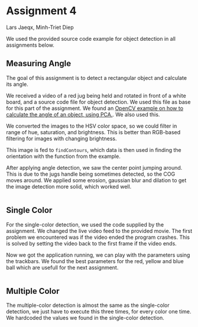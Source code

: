 # Assignment 4  
Lars Jaeqx, Minh-Triet Diep

We used the provided source code example for object detection in all assignments below.

## Measuring Angle  

The goal of this assignment is to detect a rectangular object and calculate its angle.

We received a video of a red jug being held and rotated in front of a white board, and a source code file for object detection. We used this file as base for this part of the assignment. We found an [OpenCV example on how to calculate the angle of an object, using PCA.](https://docs.opencv.org/trunk/d1/dee/tutorial_introduction_to_pca.html). We also used this.

We converted the images to the HSV color space, so we could filter in range of hue, saturation, and brightness. This is better than RGB-based filtering for images with changing brightness. 

This image is fed to `findContours`, which data is then used in finding the orientation with the function from the example.

After applying angle detection, we saw the center point jumping around. This is due to the jugs handle being sometimes detected, so the COG moves around. We applied some erosion, gaussian blur and dilation to get the image detection more solid, which worked well. 
  
<IMAGE>

## Single Color

For the single-color detection, we used the code supplied by the assignment. We changed the live video feed to the provided movie. The first problem we encountered was if the video ended the program crashes. This is solved by setting the video back to the first frame if the video ends.   
  
Now we got the application running, we can play with the parameters using the trackbars. We found the best parameters for the red, yellow and blue ball which are usefull for the next assignment.  
  
<IMAGE>

## Multiple Color

The multiple-color detection is almost the same as the single-color detection, we just have to execute this three times, for every color one time. We hardcoded the values we found in the single-color detection.  
  
<IMAGE>